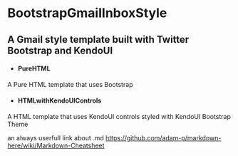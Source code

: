 # BootstrapGmailInboxStyle

## A Gmail style template built with Twitter Bootstrap and KendoUI

* #### PureHTML
A Pure HTML template that uses Bootstrap
  
* #### HTMLwithKendoUIControls
A HTML template that uses KendoUI controls styled with KendoUI Bootstrap Theme




an always userfull link about .md
https://github.com/adam-p/markdown-here/wiki/Markdown-Cheatsheet 
